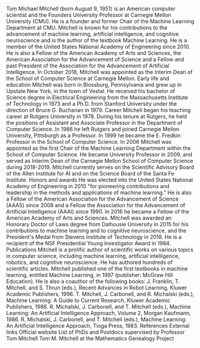 Tom Michael Mitchell (born August 9, 1951) is an American computer
scientist and the Founders University Professor at Carnegie Mellon
University (CMU). He is a founder and former Chair of the Machine
Learning Department at CMU. Mitchell is known for his contributions to
the advancement of machine learning, artificial intelligence, and
cognitive neuroscience and is the author of the textbook Machine
Learning. He is a member of the United States National Academy of
Engineering since 2010. He is also a Fellow of the American Academy of
Arts and Sciences, the American Association for the Advancement of
Science and a Fellow and past President of the Association for the
Advancement of Artificial Intelligence. In October 2018, Mitchell was
appointed as the Interim Dean of the School of Computer Science at
Carnegie Mellon. Early life and education Mitchell was born in
Blossburg, Pennsylvania and grew up in Upstate New York, in the town of
Vestal. He received his bachelor of Science degree in Electrical
Engineering from the Massachusetts Institute of Technology in 1973 and a
Ph.D. from Stanford University under the direction of Bruce G. Buchanan
in 1979. Career Mitchell began his teaching career at Rutgers University
in 1978. During his tenure at Rutgers, he held the positions of
Assistant and Associate Professor in the Department of Computer Science.
In 1986 he left Rutgers and joined Carnegie Mellon University,
Pittsburgh as a Professor. In 1999 he became the E. Fredkin Professor in
the School of Computer Science. In 2006 Mitchell was appointed as the
first Chair of the Machine Learning Department within the School of
Computer Science. He became University Professor in 2009, and served as
Interim Dean of the Carnegie Mellon School of Computer Science during
2018-2019. Mitchell currently serves on the Scientific Advisory Board of
the Allen Institute for AI and on the Science Board of the Santa Fe
Institute. Honors and awards He was elected into the United States
National Academy of Engineering in 2010 \"for pioneering contributions
and leadership in the methods and applications of machine learning.\" He
is also a Fellow of the American Association for the Advancement of
Science (AAAS) since 2008 and a Fellow the Association for the
Advancement of Artificial Intelligence (AAAI) since 1990. In 2016 he
became a Fellow of the American Academy of Arts and Sciences. Mitchell
was awarded an Honorary Doctor of Laws degree from Dalhousie University
in 2015 for his contributions to machine learning and to cognitive
neuroscience, and the President\'s Medal from Stevens Institute of
Technology in 2018. He is a recipient of the NSF Presidential Young
Investigator Award in 1984. Publications Mitchell is a prolific author
of scientific works on various topics in computer science, including
machine learning, artificial intelligence, robotics, and cognitive
neuroscience. He has authored hundreds of scientific articles. Mitchell
published one of the first textbooks in machine learning, entitled
Machine Learning, in 1997 (publisher: McGraw Hill Education). He is also
a coauthor of the following books: J. Franklin, T. Mitchell, and S.
Thrun (eds.), Recent Advances in Robot Learning, Kluwer Academic
Publishers, 1996. T. Mitchell, J. Carbonell, and R. Michalski (eds.),
Machine Learning: A Guide to Current Research, Kluwer Academic
Publishers, 1986. R. Michalski, J. Carbonell, and T. Mitchell (eds.),
Machine Learning: An Artificial Intelligence Approach, Volume 2, Morgan
Kaufmann, 1986. R. Michalski, J. Carbonell, and T. Mitchell (eds.),
Machine Learning: An Artificial Intelligence Approach, Tioga Press,
1983. References External links Official website List of PhDs and
Postdocs supervised by Professor Tom Mitchell Tom M. Mitchell at the
Mathematics Genealogy Project
